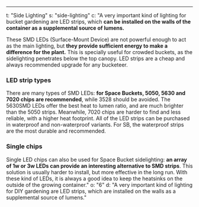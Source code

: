 ---
t: "Side Lighting"
s: "side-lighting"
c: "A very important kind of lighting for bucket gardening are LED strips, which <strong>can be installed on the walls of the container as a supplemental source of lumens.</strong>

These SMD LEDs (Surface-Mount Device) are not powerful enough to act as the main lighting, but <strong>they provide sufficient energy to make a difference for the plant.</strong> This is specially useful for crowded buckets, as the sidelighting penetrates below the top canopy. LED strips are a cheap and always recommended upgrade for any bucketeer.

<h3>LED strip types</h3>
There are many types of SMD LEDs: <strong>for Space Buckets, 5050, 5630 and 7020 chips are recommended</strong>, while 3528 should be avoided. The 5630SMD LEDs offer the best heat to lumen ratio, and are much brighter than the 5050 strips. Meanwhile, 7020 chips are harder to find and less reliable, with a higher heat footprint. All of the LED strips can be purchased in waterproof and non-waterproof variants. For SB, the waterproof strips are the most durable and recommended.

<h3>Single chips</h3>
Single LED chips can also be used for Space Bucket sidelighting: <strong>an array of 1w or 3w LEDs can provide an interesting alternative to SMD strips</strong>. This solution is usually harder to install, but more effective in the long run. With these kind of LEDs, it is always a good idea to keep the heatsinks on the outside of the growing container."
o: "6"
d: "A very important kind of lighting for DIY gardening are LED strips, which are installed on the walls as a supplemental source of lumens."